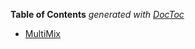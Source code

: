 <!-- START doctoc generated TOC please keep comment here to allow auto update -->
<!-- DON'T EDIT THIS SECTION, INSTEAD RE-RUN doctoc TO UPDATE -->
**Table of Contents**  *generated with [DocToc](https://github.com/thlorenz/doctoc)*

- [MultiMix](#multimix)

<!-- END doctoc generated TOC please keep comment here to allow auto update -->

<!--
# MultiMix

Conventional inheritance in its two main

—the 'classical' variant known from languages like Java, Python and others as well
as the 'prototypal' variant known mainly from JavaScript—both assert

* that it makes sense to 'derive' one object (the 'derivative') from another (its 'antetype')

* both to conserve memory and to organize functionalities;

* that the only formally supported *intentional* relationship between a derivative and its antetype should
  be 'is-a' (to the exclusion of 'has-a', 'uses-a', 'partly-resembles-a' &c);

* that the only formally defined *extensional* relationship between the attributes of a derived object and
  those of its antetype should be take-all-or-override-all: either your derivation has an attribute `x` or
  it doesn't; if it does, it will simply override (shadow) any attribute by the same name in the antetype.

Crucially, the only way to *formally* derive one object from another is to provide a list of overriding
features, period.



 -->